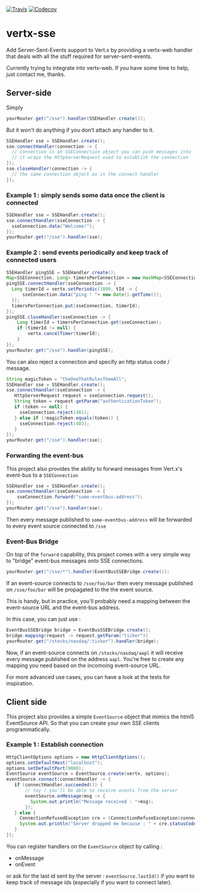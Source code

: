 [![Travis](https://img.shields.io/travis/aesteve/vertx-sse.svg)](https://travis-ci.org/aesteve/vertx-sse)
[![Codecov](https://img.shields.io/codecov/c/github/aesteve/vertx-sse.svg)](https://codecov.io/gh/aesteve/vertx-sse)

# vertx-sse

Add Server-Sent-Events support to Vert.x by providing a vertx-web handler that deals with all the stuff required for server-sent-events.

Currently trying to integrate into vertx-web. If you have some time to help, just contact me, thanks.

## Server-side

Simply

```java
yourRouter.get("/sse").handler(SSEHandler.create());
```
But it won't do anything if you don't attach any handler to it.

```java
SSEHandler sse = SSEHandler.create();
sse.connectHandler(connection -> {
  // connection is an SSEConnection object you can push messages into
  // it wraps the HttpServerRequest used to establish the connection
});
sse.closeHandler(connection -> {
  // the same connection object as in the connect handler
});
```

### Example 1 : simply sends some data once the client is connected

```java
SSEHandler sse = SSEHandler.create();
sse.connectHandler(sseConnection -> {
  sseConnection.data("Welcome!");
});
yourRouter.get("/sse").handler(sse);
```

### Example 2 : send events periodically and keep track of connected users

```java
SSEHandler pingSSE = SSEHandler.create();
Map<SSEConnection, Long> timersPerConnection = new HashMap<SSEConnection, Long>();
pingSSE.connectHandler(sseConnection -> {
  Long timerId = vertx.setPeriodic(1000, tId -> {
      sseConnection.data("ping ! "+ new Date().getTime());
  });
  timersPerConnection.put(sseConnection, timerId);
});
pingSSE.closeHandler(sseConnection -> {
    Long timerId = timersPerConnection.get(sseConnection);
    if (timerId != null) {
        vertx.cancelTimer(timerId);
    }
});
yourRouter.get("/sse").handler(pingSSE);
```

You can also reject a connection and specify an http status code / message.

```java
String magicToken = "theOneThatRulesThemAll";
SSEHandler sse = SSEHandler.create();
sse.connectHandler(sseConnection -> {
   HttpServerRequest request = sseConnection.request();
   String token = request.getParam("authenticationToken");
   if (token == null) {
     sseConnection.reject(401);
   } else if (!magicToken.equals(token)) {
     sseConnection.reject(403);
   }
});
yourRouter.get("/sse").handler(sse);
```

### Forwarding the event-bus

This project also provides the ability to forward messages from Vert.x's event-bus to a `SSEConnection`


```java
SSEHandler sse = SSEHandler.create();
sse.connectHandler(sseConnection -> {
    sseConnection.forward("some-eventbus-address");
});
yourRouter.get("/sse").handler(sse);
```

Then every message published to `some-eventbus-address` will be forwarded to every event source connected to `/sse`
 
### Event-Bus Bridge

On top of the `forward` capability, this project comes with a very simple way to "bridge" event-bus messages onto SSE connections.

```java
yourRouter.get("/sse/*").handler(EventBusSSEBridge.create());
```

If an event-source connects to `/sse/foo/bar` then every message published on `/sse/foo/bar` will be propagated to the the event source.

This is handy, but in practice, you'll probably need a mapping between the event-source URL and the event-bus address.

In this case, you can just use : 

```java
EventBusSSEBridge bridge = EventBusSSEBridge.create();
bridge.mapping(request -> request.getParam("ticker"))
yourRouter.get("/stocks/nasdaq/:ticker").handler(bridge);
```

Now, if an event-source connects on `/stocks/nasdaq/aapl` it will receive every message published on the address `aapl`.
You're free to create any mapping you need based on the incomoing event-source URL.




For more advanced use cases, you can have a look at the tests for inspiration.

## Client side

This project also provides a simple `EventSource` object that mimics the html5 EventSource API. So that you can create your own SSE clients programmatically.

### Example 1 : Establish connection

```java
HttpClientOptions options = new HttpClientOptions();
options.setDefaultHost("localhost");
options.setDefaultPort(9000);
EventSource eventSource = EventSource.create(vertx, options);
eventSource.connect(connectHandler -> {
   if (connectHandler.succeeded()) {
       // Yay ! you'll be able to receive events from the server
       eventSource.onMessage(msg -> {
         System.out.println("Message received : "+msg);
       });
   } else {
     ConnectionRefusedException cre = (ConnectionRefuseException)connectHandler.cause();
     System.out.println("Server dropped me because : " + cre.statusCode() + " and he told me : "+cre.statusMessage());
   }
});
```

You can register handlers on the `EventSource` object by calling : 
* onMessage
* onEvent

or ask for the last id sent by the server : `eventSource.lastId()` if you want to keep track of message ids (especially if you want to connect later).
